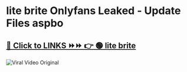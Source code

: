 
 # lite brite Onlyfans Leaked - Update Files aspbo

## <h2><a href="https://clipsfans.com/lite_brite&ref=git">🔗 Click to LINKS ⏩⏩ 👉 🟢 lite brite </a></h2>

<a href="https://clipsfans.com/lite_brite&ref=git" rel="nofollow" data-target="animated-image.originalLink"><img src="https://i.ibb.co.com/xMMVF88/686577567.gif" alt="Viral Video Original" style="max-width: 100%; display: inline-block;" data-target="animated-image.originalImage"></a>

